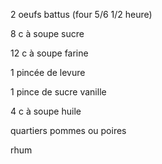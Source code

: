 2 oeufs battus (four 5/6 1/2 heure)

8 c à soupe sucre

12 c à soupe farine

1 pincée de levure

1 pince de sucre vanille

4 c à soupe huile

quartiers pommes ou poires

rhum 